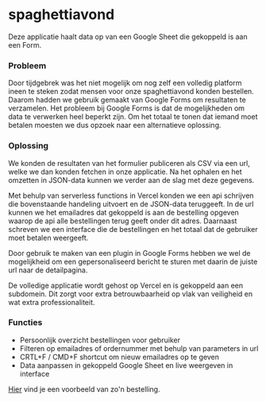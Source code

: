# spaghettiavond

Deze applicatie haalt data op van een Google Sheet die gekoppeld is aan een Form.

### Probleem
Door tijdgebrek was het niet mogelijk om nog zelf een volledig platform ineen te steken zodat mensen voor onze spaghettiavond konden bestellen. Daarom hadden we gebruik gemaakt van Google Forms om resultaten te verzamelen. Het probleem bij Google Forms is dat de mogelijkheden om data te verwerken heel beperkt zijn.
Om het totaal te tonen dat iemand moet betalen moesten we dus opzoek naar een alternatieve oplossing.

### Oplossing
We konden de resultaten van het formulier publiceren als CSV via een url, welke we dan konden fetchen in onze applicatie. Na het ophalen en het omzetten in JSON-data kunnen we verder aan de slag met deze gegevens.

Met behulp van serverless functions in Vercel konden we een api schrijven die bovenstaande handeling uitvoert en de JSON-data teruggeeft. In de url kunnen we het emailadres dat gekoppeld is aan de bestelling opgeven waarop de api alle bestellingen terug geeft onder dit adres. Daarnaast schreven we een interface die de bestellingen en het totaal dat de gebruiker moet betalen weergeeft.

Door gebruik te maken van een plugin in Google Forms hebben we wel de mogelijkheid om een gepersonaliseerd bericht te sturen met daarin de juiste url naar de detailpagina.

De volledige applicatie wordt gehost op Vercel en is gekoppeld aan een subdomein. Dit zorgt voor extra betrouwbaarheid op vlak van veiligheid en wat extra professionaliteit.

### Functies
- Persoonlijk overzicht bestellingen voor gebruiker
- Filteren op emailadres of ordernummer met behulp van parameters in url
- CRTL+F / CMD+F shortcut om nieuw emailadres op te geven
- Data aanpassen in gekoppeld Google Sheet en live weergeven in interface

[Hier](https://spaghetti.haegepoorters.be/?email=webmaster@haegepoorters.be) vind je een voorbeeld van zo'n bestelling.
